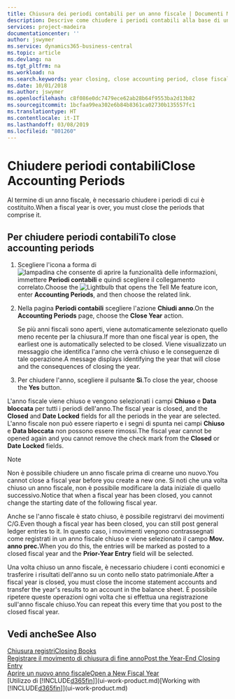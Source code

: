 ```yaml
---
title: Chiusura dei periodi contabili per un anno fiscale | Documenti Microsoft
description: Descrive come chiudere i periodi contabili alla base di un anno fiscale.
services: project-madeira
documentationcenter: ''
author: jswymer
ms.service: dynamics365-business-central
ms.topic: article
ms.devlang: na
ms.tgt_pltfrm: na
ms.workload: na
ms.search.keywords: year closing, close accounting period, close fiscal year, bank account detailed trial balance
ms.date: 10/01/2018
ms.author: jswymer
ms.openlocfilehash: c8f086e0dc7479ece62ab28b64f9553ba2d13b82
ms.sourcegitcommit: 1bcfaa99ea302e6b84b8361ca02730b135557fc1
ms.translationtype: HT
ms.contentlocale: it-IT
ms.lasthandoff: 03/08/2019
ms.locfileid: "801260"
---
```

# <a name="close-accounting-periods"></a><span data-ttu-id="91593-103">Chiudere periodi contabili</span><span class="sxs-lookup"><span data-stu-id="91593-103">Close Accounting Periods</span></span>
<span data-ttu-id="91593-104">Al termine di un anno fiscale, è necessario chiudere i periodi di cui è costituito.</span><span class="sxs-lookup"><span data-stu-id="91593-104">When a fiscal year is over, you must close the periods that comprise it.</span></span>

## <a name="to-close-accounting-periods"></a><span data-ttu-id="91593-105">Per chiudere periodi contabili</span><span class="sxs-lookup"><span data-stu-id="91593-105">To close accounting periods</span></span>
1. <span data-ttu-id="91593-106">Scegliere l'icona a forma di ![lampadina che consente di aprire la funzionalità delle informazioni](media/ui-search/search_small.png "Informazioni sull'operazione che si desidera eseguire"), immettere **Periodi contabili** e quindi scegliere il collegamento correlato.</span><span class="sxs-lookup"><span data-stu-id="91593-106">Choose the ![Lightbulb that opens the Tell Me feature](media/ui-search/search_small.png "Tell me what you want to do") icon, enter **Accounting Periods**, and then choose the related link.</span></span>
2. <span data-ttu-id="91593-107">Nella pagina **Periodi contabili** scegliere l'azione **Chiudi anno**.</span><span class="sxs-lookup"><span data-stu-id="91593-107">On the **Accounting Periods** page, choose the **Close Year** action.</span></span>

    <span data-ttu-id="91593-108">Se più anni fiscali sono aperti, viene automaticamente selezionato quello meno recente per la chiusura.</span><span class="sxs-lookup"><span data-stu-id="91593-108">If more than one fiscal year is open, the earliest one is automatically selected to be closed.</span></span> <span data-ttu-id="91593-109">Viene visualizzato un messaggio che identifica l'anno che verrà chiuso e le conseguenze di tale operazione.</span><span class="sxs-lookup"><span data-stu-id="91593-109">A message displays identifying the year that will close and the consequences of closing the year.</span></span>
3. <span data-ttu-id="91593-110">Per chiudere l'anno, scegliere il pulsante **Sì**.</span><span class="sxs-lookup"><span data-stu-id="91593-110">To close the year, choose the **Yes** button.</span></span>

<span data-ttu-id="91593-111">L'anno fiscale viene chiuso e vengono selezionati i campi **Chiuso** e **Data bloccata** per tutti i periodi dell'anno.</span><span class="sxs-lookup"><span data-stu-id="91593-111">The fiscal year is closed, and the **Closed** and **Date Locked** fields for all the periods in the year are selected.</span></span> <span data-ttu-id="91593-112">L'anno fiscale non può essere riaperto e i segni di spunta nei campi **Chiuso** e **Data bloccata** non possono essere rimossi.</span><span class="sxs-lookup"><span data-stu-id="91593-112">The fiscal year cannot be opened again and you cannot remove the check mark from the **Closed** or **Date Locked** fields.</span></span>

> [!NOTE]  
>   <span data-ttu-id="91593-113">Non è possibile chiudere un anno fiscale prima di crearne uno nuovo.</span><span class="sxs-lookup"><span data-stu-id="91593-113">You cannot close a fiscal year before you create a new one.</span></span> <span data-ttu-id="91593-114">Si noti che una volta chiuso un anno fiscale, non è possibile modificare la data iniziale di quello successivo.</span><span class="sxs-lookup"><span data-stu-id="91593-114">Notice that when a fiscal year has been closed, you cannot change the starting date of the following fiscal year.</span></span>

<span data-ttu-id="91593-115">Anche se l'anno fiscale è stato chiuso, è possibile registrarvi dei movimenti C/G.</span><span class="sxs-lookup"><span data-stu-id="91593-115">Even though a fiscal year has been closed, you can still post general ledger entries to it.</span></span> <span data-ttu-id="91593-116">In questo caso, i movimenti vengono contrassegnati come registrati in un anno fiscale chiuso e viene selezionato il campo **Mov. anno prec.**</span><span class="sxs-lookup"><span data-stu-id="91593-116">When you do this, the entries will be marked as posted to a closed fiscal year and the **Prior-Year Entry** field will be selected.</span></span>

<span data-ttu-id="91593-117">Una volta chiuso un anno fiscale, è necessario chiudere i conti economici e trasferire i risultati dell'anno su un conto nello stato patrimoniale.</span><span class="sxs-lookup"><span data-stu-id="91593-117">After a fiscal year is closed, you must close the income statement accounts and transfer the year's results to an account in the balance sheet.</span></span> <span data-ttu-id="91593-118">È possibile ripetere queste operazioni ogni volta che si effettua una registrazione sull'anno fiscale chiuso.</span><span class="sxs-lookup"><span data-stu-id="91593-118">You can repeat this every time that you post to the closed fiscal year.</span></span>

## <a name="see-also"></a><span data-ttu-id="91593-119">Vedi anche</span><span class="sxs-lookup"><span data-stu-id="91593-119">See Also</span></span>
[<span data-ttu-id="91593-120">Chiusura registri</span><span class="sxs-lookup"><span data-stu-id="91593-120">Closing Books</span></span>](year-close-books.md)  
[<span data-ttu-id="91593-121">Registrare il movimento di chiusura di fine anno</span><span class="sxs-lookup"><span data-stu-id="91593-121">Post the Year-End Closing Entry</span></span>](year-how-post-year-end-close-entry.md)  
[<span data-ttu-id="91593-122">Aprire un nuovo anno fiscale</span><span class="sxs-lookup"><span data-stu-id="91593-122">Open a New Fiscal Year</span></span>](finance-how-open-new-fiscal-year.md)  
<span data-ttu-id="91593-123">[Utilizzo di [!INCLUDE[d365fin](includes/d365fin_md.md)]](ui-work-product.md)</span><span class="sxs-lookup"><span data-stu-id="91593-123">[Working with [!INCLUDE[d365fin](includes/d365fin_md.md)]](ui-work-product.md)</span></span>
